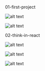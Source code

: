 01-first-project

![alt text](https://1.bp.blogspot.com/-6LnMtpgArro/XwN5h6ViVNI/AAAAAAAAAXY/3vCvzimZhM4QGbEkJ5xEsUJzSHmAqM87ACLcBGAsYHQ/s1600/Capture02.JPG)

![alt text](https://1.bp.blogspot.com/-v1T-f4VDT3c/XwN5h5-SSZI/AAAAAAAAAXU/v9yX9f2lcnwe5n2QWLONKrsvtSnLMOgrACLcBGAsYHQ/s1600/Capture01.JPG)

02-think-in-react

![alt text](https://1.bp.blogspot.com/-oeVh9HSClqo/XwN1QW_KUTI/AAAAAAAAAXA/j11J8_IhkPkoKNfqMofLOJW4hgQaegbQQCLcBGAsYHQ/s1600/Capture01.JPG)

![alt text](https://1.bp.blogspot.com/-4lNzXfv7pMk/XwN1ZRl0URI/AAAAAAAAAXI/sNp-alclHskpuA_ZCyG_fkDDIwuICg4vACLcBGAsYHQ/s1600/Capture02.JPG)

![alt text](https://1.bp.blogspot.com/-Yg6mqawnH-o/XwN1QdJPN-I/AAAAAAAAAXE/5HpuBKHmscIcFwUvcHeTuRzvUHSZ0UDqQCLcBGAsYHQ/s1600/Capture03.JPG)

